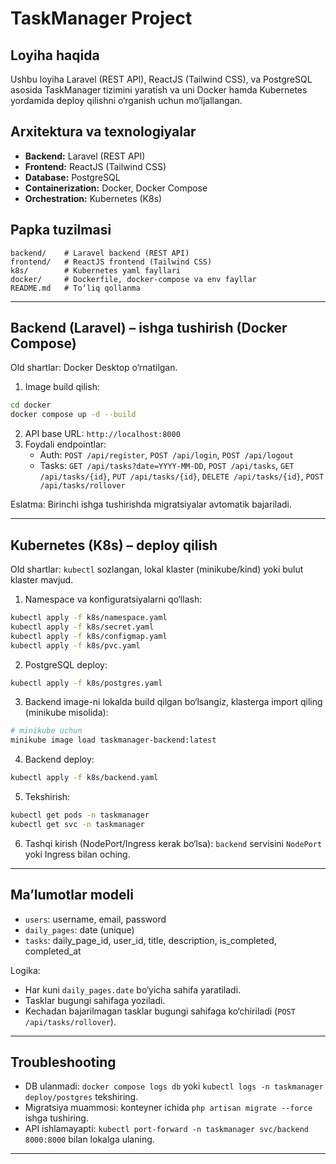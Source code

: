 # TaskManager Project

## Loyiha haqida

Ushbu loyiha Laravel (REST API), ReactJS (Tailwind CSS), va PostgreSQL asosida TaskManager tizimini yaratish va uni Docker hamda Kubernetes yordamida deploy qilishni o‘rganish uchun mo‘ljallangan.

## Arxitektura va texnologiyalar

- **Backend:** Laravel (REST API)
- **Frontend:** ReactJS (Tailwind CSS)
- **Database:** PostgreSQL
- **Containerization:** Docker, Docker Compose
- **Orchestration:** Kubernetes (K8s)

## Papka tuzilmasi

```
backend/    # Laravel backend (REST API)
frontend/   # ReactJS frontend (Tailwind CSS)
k8s/        # Kubernetes yaml fayllari
docker/     # Dockerfile, docker-compose va env fayllar
README.md   # To‘liq qollanma
```

---

## Backend (Laravel) – ishga tushirish (Docker Compose)

Old shartlar: Docker Desktop o‘rnatilgan.

1. Image build qilish:
```bash
cd docker
docker compose up -d --build
```
2. API base URL: `http://localhost:8000`
3. Foydali endpointlar:
   - Auth: `POST /api/register`, `POST /api/login`, `POST /api/logout`
   - Tasks: `GET /api/tasks?date=YYYY-MM-DD`, `POST /api/tasks`, `GET /api/tasks/{id}`, `PUT /api/tasks/{id}`, `DELETE /api/tasks/{id}`, `POST /api/tasks/rollover`

Eslatma: Birinchi ishga tushirishda migratsiyalar avtomatik bajariladi.

---

## Kubernetes (K8s) – deploy qilish

Old shartlar: `kubectl` sozlangan, lokal klaster (minikube/kind) yoki bulut klaster mavjud.

1. Namespace va konfiguratsiyalarni qo‘llash:
```bash
kubectl apply -f k8s/namespace.yaml
kubectl apply -f k8s/secret.yaml
kubectl apply -f k8s/configmap.yaml
kubectl apply -f k8s/pvc.yaml
```
2. PostgreSQL deploy:
```bash
kubectl apply -f k8s/postgres.yaml
```
3. Backend image-ni lokalda build qilgan bo‘lsangiz, klasterga import qiling (minikube misolida):
```bash
# minikube uchun
minikube image load taskmanager-backend:latest
```
4. Backend deploy:
```bash
kubectl apply -f k8s/backend.yaml
```
5. Tekshirish:
```bash
kubectl get pods -n taskmanager
kubectl get svc -n taskmanager
```
6. Tashqi kirish (NodePort/Ingress kerak bo‘lsa): `backend` servisini `NodePort` yoki Ingress bilan oching.

---

## Ma’lumotlar modeli

- `users`: username, email, password
- `daily_pages`: date (unique)
- `tasks`: daily_page_id, user_id, title, description, is_completed, completed_at

Logika:
- Har kuni `daily_pages.date` bo‘yicha sahifa yaratiladi.
- Tasklar bugungi sahifaga yoziladi.
- Kechadan bajarilmagan tasklar bugungi sahifaga ko‘chiriladi (`POST /api/tasks/rollover`).

---

## Troubleshooting
- DB ulanmadi: `docker compose logs db` yoki `kubectl logs -n taskmanager deploy/postgres` tekshiring.
- Migratsiya muammosi: konteyner ichida `php artisan migrate --force` ishga tushiring.
- API ishlamayapti: `kubectl port-forward -n taskmanager svc/backend 8000:8000` bilan lokalga ulaning.

---
